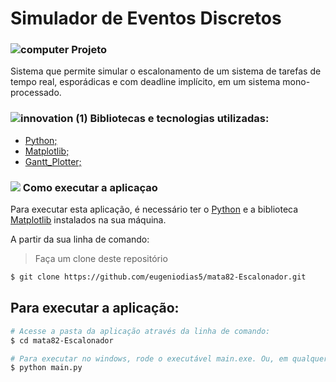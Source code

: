 # Simulador de Eventos Discretos
                                                                                                                                                                                   
###   ![computer](https://user-images.githubusercontent.com/38790522/87855074-4f825500-c8ec-11ea-8bfb-604cd6efc3ae.png) Projeto
Sistema que permite simular o escalonamento de um sistema de tarefas de tempo real, esporádicas e com deadline implícito, em um sistema mono-processado.


###  ![innovation (1)](https://user-images.githubusercontent.com/38790522/87854016-024eb500-c8e5-11ea-8d88-379cc4341e51.png) Bibliotecas e tecnologias utilizadas: 
- [Python;](https://nodejs.org/en/)
- [Matplotlib;](https://pypi.org/project/matplotlib/)
- [Gantt_Plotter;](https://pypi.org/project/python-gantt/)



### <img src="https://img.icons8.com/color/30/000000/command-line.png"/> Como executar a aplicaçao
Para executar esta aplicação, é necessário ter o [Python](https://nodejs.org/en/) e a biblioteca [Matplotlib](https://pypi.org/project/matplotlib/) instalados na sua máquina.
 
A partir da sua linha de comando:

>Faça um clone deste repositório

```sh
$ git clone https://github.com/eugeniodias5/mata82-Escalonador.git
```

## Para executar a aplicação:

```sh
# Acesse a pasta da aplicação através da linha de comando:
$ cd mata82-Escalonador

# Para executar no windows, rode o executável main.exe. Ou, em qualquer SO, execute (certifique-se de ter todas as bibliotecas instaladas): 
$ python main.py

```
